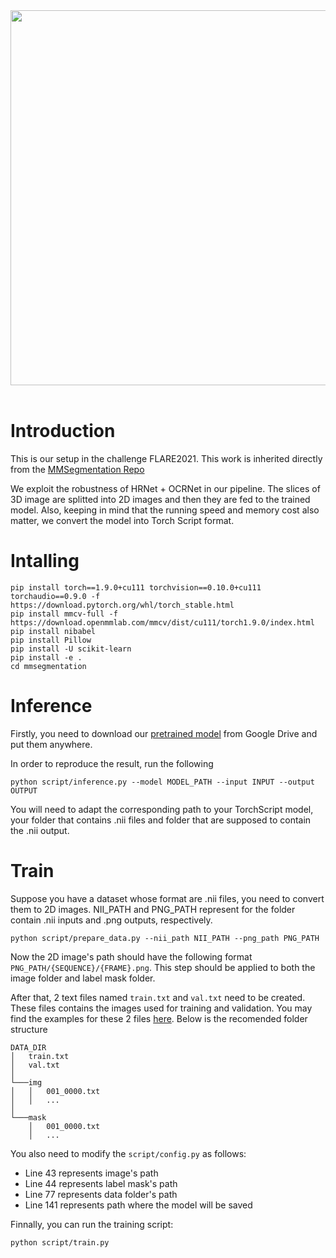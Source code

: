 <div align="center">
  <img src="resources/mmseg-logo.png" width="600"/>
</div>
<br />

# Introduction

This is our setup in the challenge FLARE2021. This work is inherited directly from the [MMSegmentation Repo](https://github.com/open-mmlab/mmsegmentation)

We exploit the robustness of HRNet + OCRNet in our pipeline. The slices of 3D image are splitted into 2D images and then they are fed to the trained model. Also, keeping in mind that the running speed and memory cost also matter, we convert the model into Torch Script format.

# Intalling
```
pip install torch==1.9.0+cu111 torchvision==0.10.0+cu111 torchaudio==0.9.0 -f https://download.pytorch.org/whl/torch_stable.html
pip install mmcv-full -f https://download.openmmlab.com/mmcv/dist/cu111/torch1.9.0/index.html
pip install nibabel
pip install Pillow
pip install -U scikit-learn
pip install -e .
cd mmsegmentation
```

# Inference

Firstly, you need to download our [pretrained model](https://drive.google.com/file/d/1bAU4YvkViXv6rCUXwrMV4ydbbpaOWiih/view?usp=sharing) from Google Drive and put them anywhere.

In order to reproduce the result, run the following

```
python script/inference.py --model MODEL_PATH --input INPUT --output OUTPUT 
```

You will need to adapt the corresponding path to your TorchScript model, your folder that contains .nii files and folder that are supposed to contain the .nii output.

# Train

Suppose you have a dataset whose format are .nii files, you need to convert them to 2D images. NII_PATH and PNG_PATH represent for the folder contain .nii inputs and .png outputs, respectively.

```
python script/prepare_data.py --nii_path NII_PATH --png_path PNG_PATH 
```

Now the 2D image's path should have the following format `PNG_PATH/{SEQUENCE}/{FRAME}.png`. This step should be applied to both the image folder and label mask folder.

After that, 2 text files named `train.txt` and `val.txt` need to be created. These files contains the images used for training and validation. You may find the examples for these 2 files [here](https://drive.google.com/drive/folders/1f9olh2BeuIMEyCWNTdsK6JSv_ZiOgVgh?usp=sharing). Below is the recomended folder structure

```
DATA_DIR
│   train.txt
│   val.txt    
│
└───img
│   │   001_0000.txt
│   │   ...
│   
└───mask
    │   001_0000.txt
    │   ...
```

You also need to modify the `script/config.py` as follows:
- Line 43 represents image's path 
- Line 44 represents label mask's path
- Line 77 represents data folder's path
- Line 141 represents path where the model will be saved 

Finnally, you can run the training script:
```
python script/train.py 
```